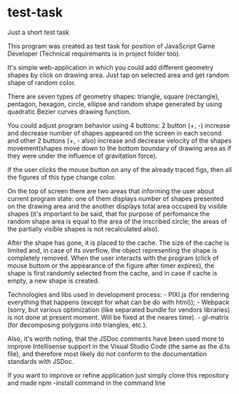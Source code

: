 # test-task
Just a short test task

This program was created as test task for position of JavaScript Game Developer (Technical requiremants is in project folder too).

It's simple web-application in which you could add different geometry shapes by click on drawing area. Just tap on selected area and get random shape of random color. 

There are seven types of geometry shapes: triangle, square (rectangle), pentagon, hexagon, circle, ellipse and random shape generated by using quadratic Bezier curves drawing function. 

You could adjust program behavior using 4 buttons: 2 button (+, -) increase and decrease number of shapes appeared on the screen in each second and other 2 buttons (+, - also) increase and decrease velocity of the shapes movement(shapes move down to the bottom boundary of drawing area as if they were under the influence of gravitation force). 

If the user clicks the mouse button on any of the already traced figs, then all the figures of this type change color.

On the top of screen there are two areas that informing the user about current program state: one of them displays number of shapes presented on the drawing area and the another displays total area occuped by visible shapes (it's important to be said, that for purpose of perfomance the random shape area is equal to the area of the inscribed circle; the areas of the partially visible shapes is not recalculated also).

After the shape has gone, it is placed to the cache. The size of the cache is limited and, in case of its overflow, the object representing the shape is completely removed. When the user interacts with the program (click of mouse buttom or the appearance of the figure after timer expires), the shape is first randomly selected from the cache, and in case if cache is empty, a new shape is created. 


Technologies and libs used in development process:
    - PIXI.js (for rendering everything that happens (except for what can be do with html));
    - Webpack (sorry, but various optimization (like separated bundle for vendors libraries) is not done at present moment. Will be fixed at the neares time).
    - gl-matrix (for decomposing polygons into triangles, etc.).
   

Also, it's worth noting, that the JSDoc comments have been used more to improve Intellisense support in the Visual Studio Code (the same as the d.ts file), and therefore most likely do not conform to the documentation standards with JSDoc.

If you want to improve or refine application just simply clone this repository and made npm -install command in the command line

